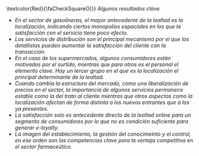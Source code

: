 

\textcolor{Red}{\faCheckSquareO{}} *Algunos resultados clave*

- *En el sector de gasolineras, el mayor antecedente de la lealtad es la localización, indicando ciertos monopolios espaciales en los que la satisfacción con el servicio tiene poco efecto.*
- *Los servicios de distribución son el principal mecanismo por el que los detallistas pueden aumentar la satisfacción del cliente con la transacción.*      
- *En el caso de los supermercados, algunos consumidores están motivados por el surtido, mientras que para otros es el personal el elemento clave. Hay un tercer grupo en el que es la localización el principal determinante de la lealtad.*      
- *Cuando cambia la estructura del mercado, como una liberalización de precios en el sector, la importancia de algunos servicios permanece estable como la del trato al cliente mientras que otros aspectos como la localización afectan de forma distinta a los nuevos entrantes que a los ya presentes.*  
- *La satisfacción solo es antecedente directo de la lealtad online para un segmento de consumidores por lo que no es condición suficiente para generar e-loyalty.*            
- *La imagen del establecimiento, la gestión del conocimeinto y el control, en ese orden son las competencias clave para la ventaja competitiva en el sector farmaceútico.*     
      
